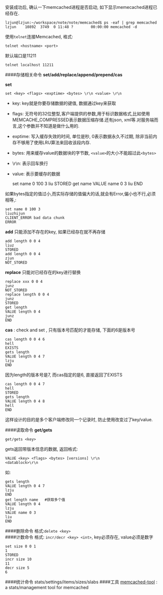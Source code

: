 安装成功后, 确认一下memcached进程是否启动, 如下显示memecached进程已经存在.  

    lzjun@lzjun:~/workspace/note/note/memcached$ ps -eaf | grep memcached
    lzjun    10892  3749  0 11:48 ?        00:00:00 memcached -d

使用`telnet`连接Memcached, 格式:  

    telnet <hostname> <port>

默认端口是11211  

    telnet localhost 11211

####存储相关命令
**set/add/replace/append/prepend/cas**  

**set**

    set <key> <flags> <exptime> <bytes> \r\n <value> \r\n

* key:      key就是你要存储数据的键值, 数据通过key来获取
* flags:   无符号的32位整型,客户端提供的参数,用于标识数据格式,比如使用MEMCACHE_COMPRESSED表示数据压缩存储.还有json, xml等.对服务端而言,这个参数并不知道是做什么用的.
* exptime: 写入缓存失效的时间, 单位是秒, 0表示数据永久不过期, 除非当前内存不够用了使用LRU算法来回收该段内存.
* bytes:   用来缓存value的数据块的字节数, `<value>`的大小不能超过此`<bytes>` 
* \r\n:    表示回车换行
* value:   表示要缓存的数据


    set name 0 100 3
    liu
    STORED
    get name
    VALUE name 0 3
    liu
    END

如果bytes指定的值过小,而实际存储的值偏大的话,就会有Error,偏小也不行,必须相等,: 

    set name 0 100 3
    liuzhijun
    CLIENT_ERROR bad data chunk
    ERROR

**add** 只能添加不存在的key, 如果已经存在就不再存储  

    add length 0 0 4
    liuz
    STORED
    add length 0 0 4
    zjun
    NOT_STORED

**replace** 只能对已经存在的key进行替换  

    replace xxx 0 0 4
    junz
    NOT_STORED
    replace length 0 0 4
    junz
    STORED
    get length
    VALUE length 0 4
    junz
    END
**cas** : check and set , 只有版本号匹配的才能存储, 下面的6是版本号  

    cas length 0 0 4 6
    hell
    EXISTS
    gets length
    VALUE length 0 4 7
    lzju
    END
因为length的版本号是7, 而cas指定的是6,  直接返回了EXISTS    

    cas length 0 0 4 7
    hell
    STORED
    gets length
    VALUE length 0 4 8
    hell
    END
这样设计的目的是多个客户端修改同一个记录时, 防止使用改变过了key/value.  


####读取命令
**get/gets**  

    get/gets <key>

gets返回带版本信息的数据, 返回格式:  

    VALUE <key> <flags> <bytes> [versions] \r\n
    <datablock>\r\n
如:  

    gets length
    VALUE length 0 4 7
    lzju
    END
    get length name   #获取多个值 
    VALUE length 0 4
    lzju
    VALUE name 0 3
    liu
    END

####删除命令
格式:`delete <key>`  
####计数命令
格式: `incr/decr <key> <int>`, key必须存在, value必须是数字  

    set size 0 0 1
    1
    STORED
    incr size 10
    11
    decr size 5
    6

####统计命令
stats/settings/items/sizes/slabs
####工具
[memcached-tool](https://github.com/memcached/memcached/blob/master/scripts/memcached-tool) : a stats/management tool for memcached



